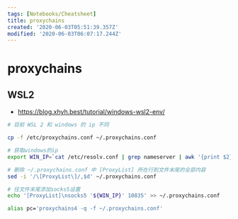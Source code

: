 ```yaml
---
tags: [Notebooks/Cheatsheet]
title: proxychains
created: '2020-06-03T05:51:39.357Z'
modified: '2020-06-03T06:07:17.244Z'
---
```


# proxychains


## WSL2

- https://blog.xhyh.best/tutorial/windows-wsl2-env/
```bash
# 目前 WSL 2 和 windows 的 ip 不同

cp -f /etc/proxychains.conf ~/.proxychains.conf

# 获取windows的ip
export WIN_IP=`cat /etc/resolv.conf | grep nameserver | awk '{print $2}'`

# 删除 ~/.proxychains.conf 中 [ProxyList] 所在行到文件末尾的全部内容
sed -i '/\[ProxyList\]/,$d' ~/.proxychains.conf

# 往文件末尾添加socks5设置
echo '[ProxyList]\nsocks5 '${WIN_IP}' 10835' >> ~/.proxychains.conf

alias pc='proxychains4 -q -f ~/.proxychains.conf'
```
